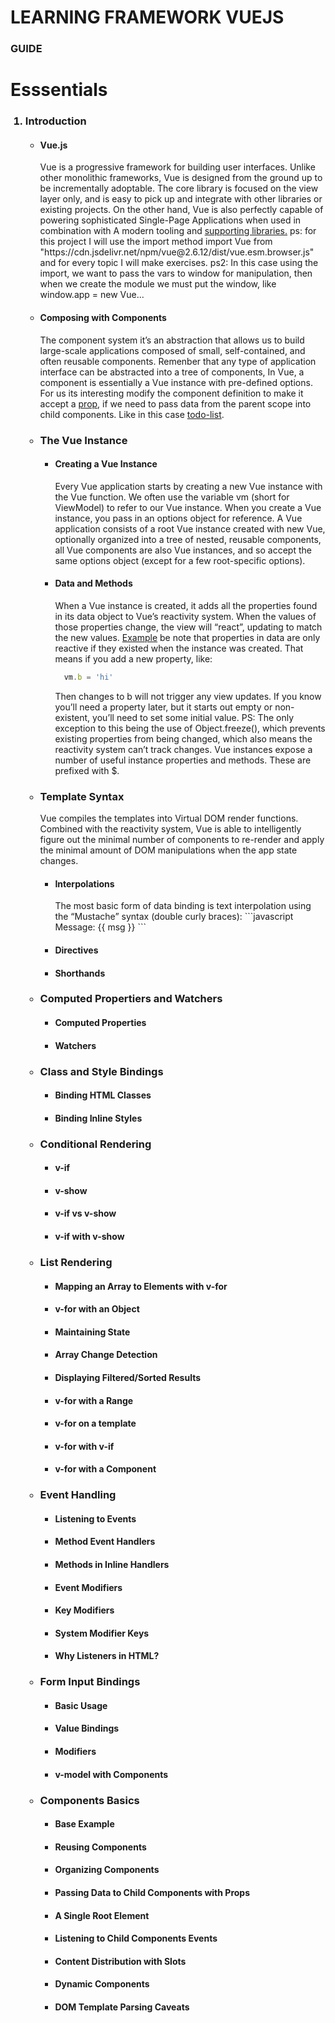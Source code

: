 <h1> LEARNING FRAMEWORK VUEJS </h1>
<h3> GUIDE </h3>
<h1> Esssentials </h1>
<ol>
  <h3><li> Introduction </h3></li>
    <ul>
      <h4><li>Vue.js</li></h4>
       Vue is a progressive framework for building user interfaces. Unlike other monolithic frameworks, Vue is designed from the ground up to be  incrementally adoptable. The core library is focused on the view layer only, and is easy to pick up and integrate with other libraries or existing projects. On the other hand, Vue is also perfectly capable of powering sophisticated Single-Page Applications when used in combination with A modern tooling  and  <a href="https://github.com/vuejs/awesome-vue#components--libraries"> supporting libraries.</a>
ps: for this project I will use the import method import Vue from "https://cdn.jsdelivr.net/npm/vue@2.6.12/dist/vue.esm.browser.js" and for every topic I will make exercises.
  ps2: In this case using the import, we want to pass the vars to window for manipulation, then when we create the module we must put the window, like window.app = new Vue...  
      
   <h4><li>Composing with Components</li></h4>
      The component system it’s an abstraction that allows us to build large-scale applications composed of small, self-contained, and often reusable components. Remenber that any type of application interface can be abstracted into a tree of components, In Vue, a component is essentially a Vue instance with pre-defined options. For us its interesting modify the component definition to make it accept a <a href="https://vuejs.org/v2/guide/components.html#Passing-Data-to-Child-Components-with-Props"> prop</a>, if we need to pass data from the parent scope into child components. Like in this case <a href="https://github.com/eriudo/LearningVueJS/tree/master/introduction/challenge"> todo-list</a>.
     
  <h3><li> The Vue Instance </h3></li>
      <ul>
      <h4><li>Creating a Vue Instance</li></h4>
        Every Vue application starts by creating a new Vue instance with the Vue function. We often use the variable vm (short for ViewModel) to refer to our Vue instance. 
  When you create a Vue instance, you pass in an options object for reference. A Vue application consists of a root Vue instance created with new Vue, optionally organized into a tree of nested, reusable components, all Vue components are also Vue instances, and so accept the same options object (except for a few root-specific options).
      <h4><li>Data and Methods</li></h4>
        When a Vue instance is created, it adds all the properties found in its data object to Vue’s reactivity system. When the values of those properties change, the view will “react”, updating to match the new values. <a href="https://github.com/eriudo/LearningVueJS/blob/master/vueInstance/index.js"> Example</a> 
  be note that properties in data are only reactive if they existed when the instance was created. That means if you add a new property, like:
  
  ```javascript
    vm.b = 'hi'
  ```
   Then changes to b will not trigger any view updates. If you know you’ll need a property later, but it starts out empty or non-existent, you’ll need to set some initial value. 
  PS: The only exception to this being the use of Object.freeze(), which prevents existing properties from being changed, which also means the reactivity system can’t track changes.
    Vue instances expose a number of useful instance properties and methods. These are prefixed with $.    
  </ul> 
  <h3><li> Template Syntax </h3></li>
  Vue compiles the templates into Virtual DOM render functions. Combined with the reactivity system, Vue is able to intelligently figure out the minimal number of components to re-render and apply the minimal amount of DOM manipulations when the app state changes.
      <ul>
      <h4><li>Interpolations</li></h4>
        The most basic form of data binding is text interpolation using the “Mustache” syntax (double curly braces):
          ```javascript
             <span>Message: {{ msg }}</span>
          ``` 
      <h4><li>Directives</li></h4>
      <h4><li>Shorthands</li></h4>
     </ul> 
  <h3><li> Computed Propertiers and Watchers </h3></li>
      <ul>
      <h4><li>Computed Properties</li></h4>
      <h4><li>Watchers</li></h4>
     </ul> 
  <h3><li> Class and Style Bindings </h3></li>
      <ul>
      <h4><li>Binding HTML Classes</li></h4>
      <h4><li>Binding Inline Styles</li></h4>
     </ul> 
  <h3><li> Conditional Rendering</h3></li>
      <ul>
      <h4><li>v-if</li></h4>
      <h4><li>v-show</li></h4>
      <h4><li>v-if vs v-show</li></h4>
      <h4><li>v-if with v-show</li></h4>
     </ul> 
  <h3><li> List Rendering </h3></li>
      <ul>
      <h4><li>Mapping an Array to Elements with v-for</li></h4>
      <h4><li>v-for with an Object</li></h4>
      <h4><li>Maintaining State</li></h4>
      <h4><li>Array Change Detection</li></h4>
      <h4><li>Displaying Filtered/Sorted Results</li></h4>
      <h4><li>v-for with a Range</li></h4>
      <h4><li>v-for on a template</li></h4>
      <h4><li>v-for with v-if</li></h4>
      <h4><li>v-for with a Component</li></h4>
     </ul> 
  <h3><li> Event Handling </h3></li>
      <ul>
      <h4><li>Listening to Events</li></h4>
      <h4><li>Method Event Handlers</li></h4>
      <h4><li>Methods in Inline Handlers</li></h4>
      <h4><li>Event Modifiers</li></h4>
      <h4><li>Key Modifiers</li></h4>
      <h4><li>System Modifier Keys</li></h4>
      <h4><li>Why Listeners in HTML?</li></h4>
     </ul> 
  <h3><li> Form Input Bindings </h3></li>
      <ul>
      <h4><li>Basic Usage</li></h4>
      <h4><li>Value Bindings</li></h4>
      <h4><li>Modifiers</li></h4>
      <h4><li>v-model with Components</li></h4>
     </ul> 
  <h3><li> Components Basics </h3></li>
      <ul>
      <h4><li>Base Example</li></h4>
      <h4><li>Reusing Components</li></h4>
      <h4><li>Organizing Components</li></h4>
      <h4><li>Passing Data to Child Components with Props</li></h4>
      <h4><li>A Single Root Element</li></h4>
      <h4><li>Listening to Child Components Events</li></h4>
      <h4><li>Content Distribution with Slots</li></h4>
      <h4><li>Dynamic Components</li></h4>
      <h4><li>DOM Template Parsing Caveats</li></h4>
     </ul> 
</ol>
